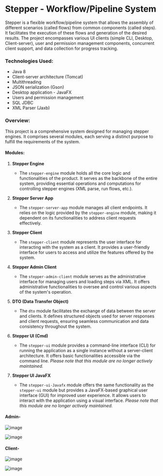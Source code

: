 # Stepper - Workflow/Pipeline System
Stepper is a flexible workflow/pipeline system that allows the assembly of different scenarios (called flows) from common components (called steps). 
It facilitates the execution of these flows and generation of the desired results. The project encompasses various UI clients (simple CLI, Desktop, Client-server), user and permission management components, concurrent client support, and data collection for progress tracking.

### Technologies Used:
- Java 8
- Client-server architecture (Tomcat)
- Multithreading
- JSON serialization (Gson)
- Desktop application - JavaFX
- Users and permission management
- SQL JDBC
- XML Parser (Jaxb)

### Overview:

This project is a comprehensive system designed for managing stepper engines. It comprises several modules, each serving a distinct purpose to fulfill the requirements of the system.

#### Modules:
1. **Stepper Engine**
    - The `stepper-engine` module holds all the core logic and functionalities of the product. It serves as the backbone of the entire system, providing essential operations and computations for controlling stepper engines (XML parse, run flows, etc.).

2. **Stepper Server App**
    - The `stepper-server-app` module manages all client endpoints. It relies on the logic provided by the `stepper-engine` module, making it dependent on its functionalities to address client requests effectively.

3. **Stepper Client**
    - The `stepper-client` module represents the user interface for interacting with the system as a client. It provides a user-friendly interface for users to access and utilize the features offered by the system.

4. **Stepper Admin Client**
    - The `stepper-admin-client` module serves as the administrative interface for managing users and loading steps via XML. It offers administrative functionalities to oversee and control various aspects of the system's operation.

5. **DTO (Data Transfer Object)**
    - The `dto` module facilitates the exchange of data between the server and clients. It defines structured objects used for server responses and client requests, ensuring seamless communication and data consistency throughout the system.

6. **Stepper UI (Cmd)**
    - The `stepper-ui` module provides a command-line interface (CLI) for running the application as a single instance without a server-client architecture. It offers basic functionalities accessible via the command line. *Please note that this module are no longer actively maintained.*

7. **Stepper UI JavaFX**
    - The `stepper-ui-Javafx` module offers the same functionality as the `stepper-ui` module but provides a JavaFX-based graphical user interface (GUI) for improved user experience. It allows users to interact with the application using a visual interface. *Please note that this module are no longer actively maintained.*

#### Admin-
  ![image](https://github.com/AmitAvital1/stepper/assets/116808245/bec240b8-741f-4f41-968e-fc7e37de1e5d)
  
![image](https://github.com/AmitAvital1/stepper/assets/116808245/879972e3-c6f0-4814-a76a-e78690c4dc42)



#### Client-

  ![image](https://github.com/AmitAvital1/stepper/assets/116808245/7be3c125-0813-49cb-a9e8-a2924c89411b)
  
  ![image](https://github.com/AmitAvital1/stepper/assets/116808245/87d28219-8653-4f09-bf59-ffd158432d3d)

